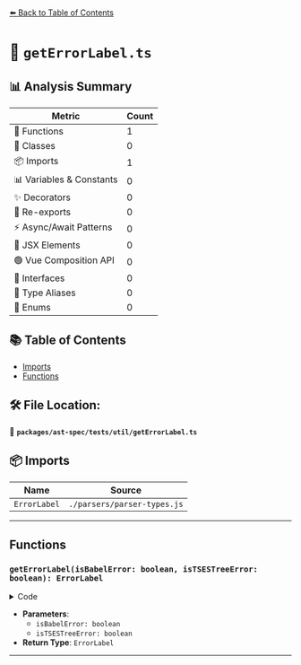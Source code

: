 [⬅️ Back to Table of Contents](../../../../index.md)

# 📄 `getErrorLabel.ts`

## 📊 Analysis Summary

| Metric | Count |
|--------|-------|
| 🔧 Functions | 1 |
| 🧱 Classes | 0 |
| 📦 Imports | 1 |
| 📊 Variables & Constants | 0 |
| ✨ Decorators | 0 |
| 🔄 Re-exports | 0 |
| ⚡ Async/Await Patterns | 0 |
| 💠 JSX Elements | 0 |
| 🟢 Vue Composition API | 0 |
| 📐 Interfaces | 0 |
| 📑 Type Aliases | 0 |
| 🎯 Enums | 0 |

## 📚 Table of Contents

- [Imports](#imports)
- [Functions](#functions)

## 🛠️ File Location:
📂 **`packages/ast-spec/tests/util/getErrorLabel.ts`**

## 📦 Imports

| Name | Source |
|------|--------|
| `ErrorLabel` | `./parsers/parser-types.js` |


---

## Functions

### `getErrorLabel(isBabelError: boolean, isTSESTreeError: boolean): ErrorLabel`

<details><summary>Code</summary>

```ts
(
  isBabelError: boolean,
  isTSESTreeError: boolean,
): ErrorLabel => {
  if (!isBabelError && isTSESTreeError) {
    return ErrorLabel.TSESTree;
  }

  if (isBabelError && !isTSESTreeError) {
    return ErrorLabel.Babel;
  }

  if (isBabelError && isTSESTreeError) {
    return ErrorLabel.Both;
  }

  return ErrorLabel.None;
}
```
</details>

- **Parameters**:
  - `isBabelError: boolean`
  - `isTSESTreeError: boolean`
- **Return Type**: `ErrorLabel`

---